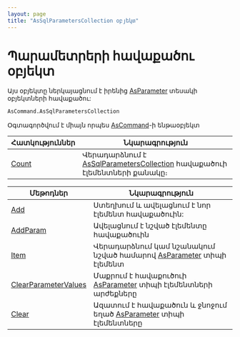 ```yaml
---
layout: page
title: "AsSqlParametersCollection օբյեկտ"
---
```




# Պարամետրերի հավաքածու օբյեկտ 
Այս օբյեկտը ներկայացնում է իրենից [AsParameter](/AsParameter.md) տեսակի օբյեկտների հավաքածու:

``` vb
AsCommand.AsSqlParametersCollection 
```
Օգտագործվում է միայն որպես [AsCommand](AsCommand.md)-ի ենթաօբյեկտ

| Հատկություններ | Նկարագրություն |
|--|--|
| [Count](AsSqlParametersCollection/Count.md) | Վերադարձնում է [AsSqlParametersCollection](/AsSqlParametersCollection.md)  հավաքածուի էլեմենտների քանակը։ |

| Մեթոդներ | Նկարագրություն |
|--|--|
| [Add](AsSqlParametersCollection/Add.md) | Ստեղխում և ավելացնում է նոր էլեմենտ հավաքածուին: |
| [AddParam](AsSqlParametersCollection/AddParam.md) | Ավելացնում է նշված էլեմենտը հավաքածուին |
| [Item](AsSqlParametersCollection/Item.md) | Վերադարձնում կամ նշանակում նշված համարով [AsParameter](/AsParameter.md) տիպի էլեմենտ |
| [ClearParameterValues](AsSqlParametersCollection/ClearParameterValues.md) | Մաքրում է հավաքուծուի [AsParameter](/AsParameter.md) տիպի էլեմենտների արժեքները |
| [Clear](AsSqlParametersCollection/Clear.md) | Ազատում է հավաքածուն և ջնոջում եղած [AsParameter](/AsParameter.md) տիպի էլեմենտները |



